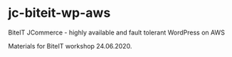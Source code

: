 # jc-biteit-wp-aws
BiteIT JCommerce - highly available and fault tolerant WordPress on AWS

Materials for BiteIT workshop 24.06.2020.